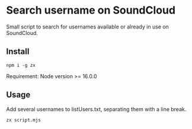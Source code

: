 # Search username on SoundCloud

Small script to search for usernames available or already in use on SoundCloud.

## Install
```shell
npm i -g zx
```

Requirement: Node version >= 16.0.0

## Usage

Add several usernames to listUsers.txt, separating them with a line break.

```shell
zx script.mjs
```

